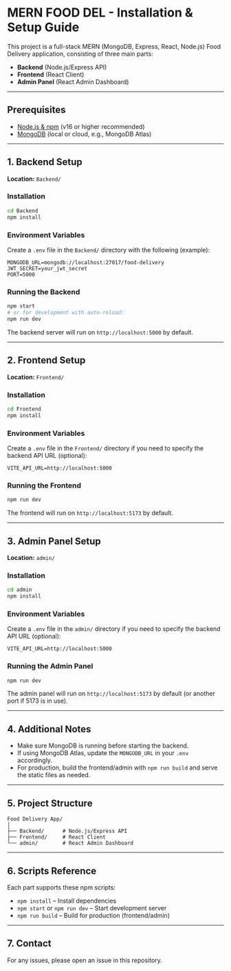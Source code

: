 # MERN FOOD DEL - Installation & Setup Guide

This project is a full-stack MERN (MongoDB, Express, React, Node.js) Food Delivery application, consisting of three main parts:

- **Backend** (Node.js/Express API)
- **Frontend** (React Client)
- **Admin Panel** (React Admin Dashboard)

---

## Prerequisites

- [Node.js & npm](https://nodejs.org/) (v16 or higher recommended)
- [MongoDB](https://www.mongodb.com/try/download/community) (local or cloud, e.g., MongoDB Atlas)

---

## 1. Backend Setup

**Location:** `Backend/`

### Installation

```bash
cd Backend
npm install
```

### Environment Variables

Create a `.env` file in the `Backend/` directory with the following (example):

```env
MONGODB_URL=mongodb://localhost:27017/food-delivery
JWT_SECRET=your_jwt_secret
PORT=5000
```

### Running the Backend

```bash
npm start
# or for development with auto-reload:
npm run dev
```

The backend server will run on `http://localhost:5000` by default.

---

## 2. Frontend Setup

**Location:** `Frontend/`

### Installation

```bash
cd Frontend
npm install
```

### Environment Variables

Create a `.env` file in the `Frontend/` directory if you need to specify the backend API URL (optional):

```env
VITE_API_URL=http://localhost:5000
```

### Running the Frontend

```bash
npm run dev
```

The frontend will run on `http://localhost:5173` by default.

---

## 3. Admin Panel Setup

**Location:** `admin/`

### Installation

```bash
cd admin
npm install
```

### Environment Variables

Create a `.env` file in the `admin/` directory if you need to specify the backend API URL (optional):

```env
VITE_API_URL=http://localhost:5000
```

### Running the Admin Panel

```bash
npm run dev
```

The admin panel will run on `http://localhost:5173` by default (or another port if 5173 is in use).

---

## 4. Additional Notes

- Make sure MongoDB is running before starting the backend.
- If using MongoDB Atlas, update the `MONGODB_URL` in your `.env` accordingly.
- For production, build the frontend/admin with `npm run build` and serve the static files as needed.

---

## 5. Project Structure

```
Food Delivery App/
│
├── Backend/      # Node.js/Express API
├── Frontend/     # React Client
└── admin/        # React Admin Dashboard
```

---

## 6. Scripts Reference

Each part supports these npm scripts:

- `npm install` – Install dependencies
- `npm start` or `npm run dev` – Start development server
- `npm run build` – Build for production (frontend/admin)

---

## 7. Contact

For any issues, please open an issue in this repository.
